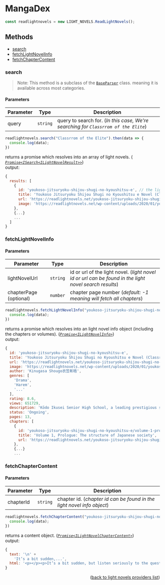 <h1>MangaDex</h1>

```ts
const readlightnovels = new LIGHT_NOVELS.ReadLightNovels();
```

<h2>Methods</h2>

- [search](#search)
- [fetchLightNovelInfo](#fetchlightnovelinfo)
- [fetchChapterContent](#fetchchaptercontent)

### search
> Note: This method is a subclass of the [`BaseParser`](https://github.com/galaxywolfv/devanime-library/blob/master/src/models/base-parser.ts) class. meaning it is available across most categories.

<h4>Parameters</h4>

| Parameter | Type     | Description                                                                         |
| --------- | -------- | ----------------------------------------------------------------------------------- |
| query     | `string` | query to search for. (*In this case, We're searching for `Classrrom of the Elite`*) |

```ts
readlightnovels.search("Classrrom of the Elite").then(data => {
  console.log(data);
})
```
returns a promise which resolves into an array of light novels. (*<a href= "https://github.com/galaxywolfv/devanime-library/blob/master/src/models/types.ts#L128-L134"> <code>Promise<ISearch\<ILightNovelResult>></code></a>*)\
output:
```js
{
  results: [
    {
      id: 'youkoso-jitsuryoku-shijou-shugi-no-kyoushitsu-e', // the light novel id
      title: 'Youkoso Jitsuryoku Shijou Shugi no Kyoushitsu e Novel (Classroom of the Elite Novel)',
      url: 'https://readlightnovels.net/youkoso-jitsuryoku-shijou-shugi-no-kyoushitsu-e.html',
      image: 'https://readlightnovels.net/wp-content/uploads/2020/01/youkoso-jitsuryoku-shijou-shugi-no-kyoushitsu-e.jpg'
    },
    {...}
    ...
  ]
}
```

### fetchLightNovelInfo

<h4>Parameters</h4>

| Parameter              | Type     | Description                                                                                            |
| ---------------------- | -------- | ------------------------------------------------------------------------------------------------------ |
| lightNovelUrl          | `string` | id or url of the light novel. (*light novel id or url can be found in the light novel search results*) |
| chapterPage (optional) | `number` | chapter page number (*default: -1 meaning will fetch all chapters*)                                    |

```ts
readlightnovels.fetchLightNovelInfo("youkoso-jitsuryoku-shijou-shugi-no-kyoushitsu-e").then(data => {
  console.log(data);
})
```
returns a promise which resolves into an light novel info object (including the chapters or volumes). (*<a href="https://github.com/galaxywolfv/devanime-library/blob/master/src/models/types.ts#L148-L156"><code>Promise\<ILightNovelInfo></code></a>*)\
output:
```js
{
  id: 'youkoso-jitsuryoku-shijou-shugi-no-kyoushitsu-e',
  title: 'Youkoso Jitsuryoku Shijou Shugi no Kyoushitsu e Novel (Classroom of the Elite Novel)',
  url: 'https://readlightnovels.net/youkoso-jitsuryoku-shijou-shugi-no-kyoushitsu-e.html',
  image: 'https://readlightnovels.net/wp-content/uploads/2020/01/youkoso-jitsuryoku-shijou-shugi-no-kyoushitsu-e.jpg',
  author: 'Kinugasa Shougo衣笠彰梧',
  genres: [
    'Drama',
    'Harem',
    '...'
  ],
  rating: 8.6,
  views: 651729,
  description: 'Kōdo Ikusei Senior High School, a leading prestigious school with state-of-the-art facilities where nearly...',
  status: 'Ongoing',
  pages: 13,
  chapters: [
    {
      id: 'youkoso-jitsuryoku-shijou-shugi-no-kyoushitsu-e/volume-1-prologue-the-structure-of-japanese-society',
      title: 'Volume 1, Prologue: The structure of Japanese society',
      url: 'https://readlightnovels.net/youkoso-jitsuryoku-shijou-shugi-no-kyoushitsu-e/volume-1-prologue-the-structure-of-japanese-society.html'
    },
    {...}
    ...
```

### fetchChapterContent

<h4>Parameters</h4>

| Parameter | Type     | Description                                                            |
| --------- | -------- | ---------------------------------------------------------------------- |
| chapterId | `string` | chapter id. (*chapter id can be found in the light novel info object*) |

```ts
readlightnovels.fetchChapterContent("youkoso-jitsuryoku-shijou-shugi-no-kyoushitsu-e/volume-1-prologue-the-structure-of-japanese-society").then(data => {
  console.log(data);
})
```
returns a content object. (*<a href="https://github.com/galaxywolfv/devanime-library/blob/master/src/models/types.ts#L143-L146"><code>Promise\<ILightNovelChapterContent></code></a>*)\
output:
```js
{
  text: '\n' +
    'It’s a bit sudden,...',
  html: '<p></p><p>It’s a bit sudden, but listen seriously to the question I’m about to ask and think about...'
}
```

<p align="end">(<a href="https://github.com/galaxywolfv/devanime-library/blob/master/docs/guides/light-novels.md#">back to light novels providers list</a>)</p>
